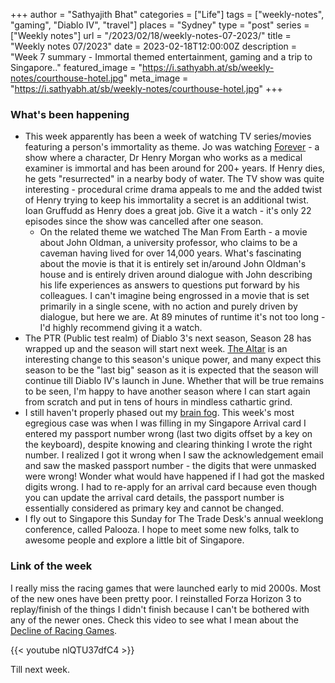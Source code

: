 +++
author = "Sathyajith Bhat"
categories = ["Life"]
tags = ["weekly-notes",  "gaming", "Diablo IV", "travel"]
places = "Sydney"
type = "post"
series = ["Weekly notes"]
url = "/2023/02/18/weekly-notes-07-2023/"
title = "Weekly notes 07/2023"
date = 2023-02-18T12:00:00Z
description = "Week 7 summary - Immortal themed entertainment, gaming and a trip to Singapore.."
featured_image = "https://i.sathyabh.at/sb/weekly-notes/courthouse-hotel.jpg"
meta_image = "https://i.sathyabh.at/sb/weekly-notes/courthouse-hotel.jpg"
+++

### What's been happening

* This week apparently has been a week of watching TV series/movies featuring a person's immortality as theme. Jo was watching [Forever](https://en.wikipedia.org/wiki/Forever_(2014_TV_series)) - a show where a character, Dr Henry Morgan who works as a medical examiner is immortal and has been around for 200+ years. If Henry dies, he gets "resurrected" in a nearby body of water. The TV show was quite interesting - procedural crime drama appeals to me and the added twist of Henry trying to keep his immortality a secret is an additional twist. Ioan Gruffudd as Henry does a great job. Give it a watch - it's only 22 episodes since the show was cancelled after one season. 
  * On the related theme we watched The Man From Earth - a movie about John Oldman, a university professor, who claims to be a caveman having lived for over 14,000 years. What's fascinating about the movie is that it is entirely set in/around John Oldman's house and is entirely driven around dialogue with John describing his life experiences as answers to questions put forward by his colleagues. I can't imagine being engrossed in a movie that is set primarily in a single scene, with no action and purely driven by dialogue, but here we are. At 89 minutes of runtime it's not too long - I'd highly recommend giving it a watch.
* The PTR (Public test realm) of Diablo 3's next season, Season 28 has wrapped up and the season will start next week. [The Altar](https://www.youtube.com/watch?v=wh-OJwXX9Zg&list=PLTM2LsSuA3j-exejFNzR3AreAM94c9Off&index=1) is an interesting change to this season's unique power, and many expect this season to be the "last big" season as it is expected that the season will continue till Diablo IV's launch in June. Whether that will be true remains to be seen, I'm happy to have another season where I can start again from scratch and put in tens of hours in mindless cathartic grind.
* I still haven't properly phased out my [brain fog](/2023/01/21/weekly-notes-03-2023/). This week's most egregious case was when I was filling in my Singapore Arrival card I entered my passport number wrong (last two digits offset by a key on the keyboard), despite knowing and clearing thinking I wrote the right number. I realized I got it wrong when I saw the acknowledgement email and saw the masked passport number - the digits that were unmasked were wrong! Wonder what would have happened if I had got the masked digits wrong. I had to re-apply for an arrival card because even though you can update the arrival card details, the passport number is essentially considered as primary key and cannot be changed. 
* I fly out to Singapore this Sunday for The Trade Desk's annual weeklong conference, called Palooza. I hope to meet some new folks, talk to awesome people and explore a little bit of Singapore. 

### Link of the week

I really miss the racing games that were launched early to mid 2000s. Most of the new ones have been pretty poor. I reinstalled Forza Horizon 3 to replay/finish of the things I didn't finish because I can't be bothered with any of the newer ones. Check this video to see what I mean about the [Decline of Racing Games](https://www.youtube.com/watch?v=nlQTU37dfC4).

{{< youtube nlQTU37dfC4 >}}

Till next week.